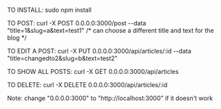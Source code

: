 TO INSTALL:
sudo npm install

TO POST:
curl -X POST 0.0.0.0:3000/post --data "title=1&slug=a&text=test1"
/* can choose a different title and text for the blog */

TO EDIT A POST:
curl -X  PUT 0.0.0.0:3000/api/articles/:id --data "title=changedto2&slug=b&text=test2"

TO SHOW ALL POSTS:
curl -X  GET 0.0.0.0:3000/api/articles

TO DELETE:
curl -X DELETE 0.0.0.0:3000/api/articles/:id

Note: change "0.0.0.0:3000" to "http://localhost:3000" if it doesn't work
